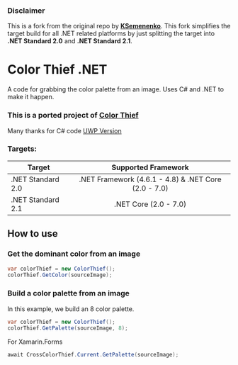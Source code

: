 ### Disclaimer
This is a fork from the original repo by [**KSemenenko**](https://github.com/KSemenenko/ColorThief). This fork simplifies the target build for all .NET related platforms by just splitting the target into **.NET Standard 2.0** and **.NET Standard 2.1**.

# Color Thief .NET

A code for grabbing the color palette from an image. Uses C# and .NET to make it happen.

### This is a ported project of [Color Thief](https://github.com/lokesh/color-thief/) 

Many thanks for C# code [UWP Version](https://gist.github.com/zumicts/c5050a36e4ba742dc244)

### Targets:
|Target|Supported Framework|
| ------------------- | :-----------: |
|.NET Standard 2.0|.NET Framework (4.6.1 - 4.8) & .NET Core (2.0 - 7.0)|
|.NET Standard 2.1|.NET Core (2.0 - 7.0)|

## How to use

### Get the dominant color from an image
```cs
var colorThief = new ColorThief();
colorThief.GetColor(sourceImage);
```

### Build a color palette from an image

In this example, we build an 8 color palette.

```cs
var colorThief = new ColorThief();
colorThief.GetPalette(sourceImage, 8);
```

For Xamarin.Forms

```cs
await CrossColorThief.Current.GetPalette(sourceImage);
```
